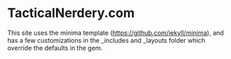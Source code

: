 # TacticalNerdery.com

This site uses the minima template (https://github.com/jekyll/minima), and has a few customizations in the _includes and _layouts folder which override the defaults in the gem.
